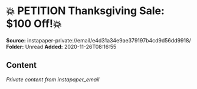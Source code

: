 # 💥 PETITION Thanksgiving Sale: $100 Off!💥

**Source:** instapaper-private://email/e4d31a34e9ae379197b4cd9d56dd9918/
**Folder:** Unread
**Added:** 2020-11-26T08:16:55




## Content
*Private content from instapaper_email*
